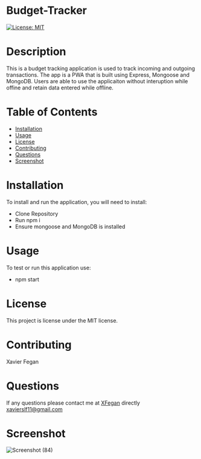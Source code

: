 # Budget-Tracker
[![License: MIT](https://img.shields.io/badge/License-MIT-yellow.svg)](https://opensource.org/licenses/MIT)
# Description
This is a budget tracking application is used to track incoming and outgoing transactions. The app is a PWA that is built using Express, Mongoose and MongoDB. Users are able to use the applicaiton without interuption while offine and retain data entered while offline.  
# Table of Contents
* [Installation](#installation)
* [Usage](#usage)
* [License](#license)
* [Contributing](#contributing)
* [Questions](#questions)
* [Screenshot](#screenshot)
# Installation
To install and run the application, you will need to install:
- Clone Repository
- Run npm i
- Ensure mongoose and MongoDB is installed
# Usage
​To test or run this application use: 
- npm start
# License
  This project is license under the  MIT license.
# Contributing
​Xavier Fegan
# Questions
If any questions please contact me at [XFegan](https://github.com/XFegan) directly [xavierslf11@gmail.com](mailto:xavierslf11@gmail.com)

# Screenshot
![Screenshot (84)](https://user-images.githubusercontent.com/83932018/140458306-5be130fe-0c86-49f2-8c1f-4a8edbac4161.png)
